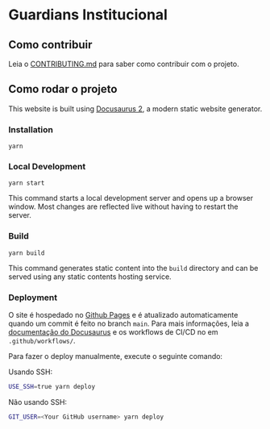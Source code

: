 # Guardians Institucional

## Como contribuir

Leia o [CONTRIBUTING.md](CONTRIBUTING.md) para saber como contribuir com o projeto.

## Como rodar o projeto

This website is built using [Docusaurus 2](https://docusaurus.io/), a modern static website generator.

### Installation

```
yarn
```

### Local Development

```
yarn start
```

This command starts a local development server and opens up a browser window. Most changes are reflected live without having to restart the server.

### Build

```
yarn build
```

This command generates static content into the `build` directory and can be served using any static contents hosting service.

### Deployment

O site é hospedado no [Github Pages](https://pages.github.com/) e é atualizado automaticamente quando um commit é feito no branch `main`. Para mais informações, leia a [documentação do Docusaurus](https://docusaurus.io/docs/deployment#deploying-to-github-pages) e os workflows de CI/CD no em `.github/workflows/`.

Para fazer o deploy manualmente, execute o seguinte comando:

Usando SSH:

```bash
USE_SSH=true yarn deploy
```

Não usando SSH:

```bash
GIT_USER=<Your GitHub username> yarn deploy
```
